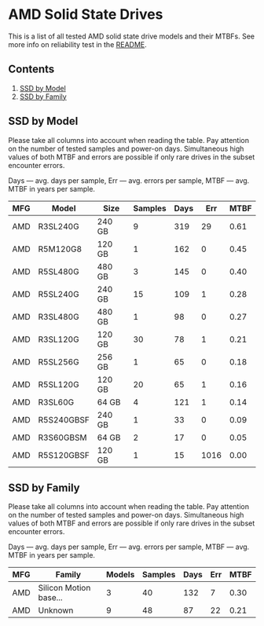AMD Solid State Drives
======================

This is a list of all tested AMD solid state drive models and their MTBFs. See
more info on reliability test in the [README](https://github.com/linuxhw/SMART).

Contents
--------

1. [ SSD by Model  ](#ssd-by-model)
2. [ SSD by Family ](#ssd-by-family)

SSD by Model
------------

Please take all columns into account when reading the table. Pay attention on the
number of tested samples and power-on days. Simultaneous high values of both MTBF
and errors are possible if only rare drives in the subset encounter errors.

Days — avg. days per sample,
Err  — avg. errors per sample,
MTBF — avg. MTBF in years per sample.

| MFG       | Model              | Size   | Samples | Days  | Err   | MTBF |
|-----------|--------------------|--------|---------|-------|-------|------|
| AMD       | R3SL240G           | 240 GB | 9       | 319   | 29    | 0.61   |
| AMD       | R5M120G8           | 120 GB | 1       | 162   | 0     | 0.45   |
| AMD       | R5SL480G           | 480 GB | 3       | 145   | 0     | 0.40   |
| AMD       | R5SL240G           | 240 GB | 15      | 109   | 1     | 0.28   |
| AMD       | R3SL480G           | 480 GB | 1       | 98    | 0     | 0.27   |
| AMD       | R3SL120G           | 120 GB | 30      | 78    | 1     | 0.21   |
| AMD       | R5SL256G           | 256 GB | 1       | 65    | 0     | 0.18   |
| AMD       | R5SL120G           | 120 GB | 20      | 65    | 1     | 0.16   |
| AMD       | R3SL60G            | 64 GB  | 4       | 121   | 1     | 0.14   |
| AMD       | R5S240GBSF         | 240 GB | 1       | 33    | 0     | 0.09   |
| AMD       | R3S60GBSM          | 64 GB  | 2       | 17    | 0     | 0.05   |
| AMD       | R5S120GBSF         | 120 GB | 1       | 15    | 1016  | 0.00   |

SSD by Family
-------------

Please take all columns into account when reading the table. Pay attention on the
number of tested samples and power-on days. Simultaneous high values of both MTBF
and errors are possible if only rare drives in the subset encounter errors.

Days — avg. days per sample,
Err  — avg. errors per sample,
MTBF — avg. MTBF in years per sample.

| MFG       | Family                 | Models | Samples | Days  | Err   | MTBF |
|-----------|------------------------|--------|---------|-------|-------|------|
| AMD       | Silicon Motion base... | 3      | 40      | 132   | 7     | 0.30   |
| AMD       | Unknown                | 9      | 48      | 87    | 22    | 0.21   |
